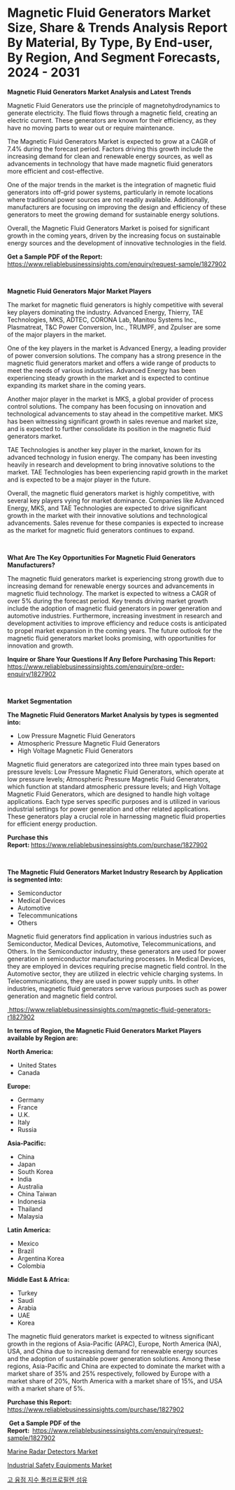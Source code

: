<p><h1>Magnetic Fluid Generators Market Size, Share & Trends Analysis Report By Material, By Type, By End-user, By Region, And Segment Forecasts, 2024 - 2031</h1></p><p><strong>Magnetic Fluid Generators Market Analysis and Latest Trends</strong></p>
<p><p>Magnetic Fluid Generators use the principle of magnetohydrodynamics to generate electricity. The fluid flows through a magnetic field, creating an electric current. These generators are known for their efficiency, as they have no moving parts to wear out or require maintenance.</p><p>The Magnetic Fluid Generators Market is expected to grow at a CAGR of 7.4% during the forecast period. Factors driving this growth include the increasing demand for clean and renewable energy sources, as well as advancements in technology that have made magnetic fluid generators more efficient and cost-effective.</p><p>One of the major trends in the market is the integration of magnetic fluid generators into off-grid power systems, particularly in remote locations where traditional power sources are not readily available. Additionally, manufacturers are focusing on improving the design and efficiency of these generators to meet the growing demand for sustainable energy solutions.</p><p>Overall, the Magnetic Fluid Generators Market is poised for significant growth in the coming years, driven by the increasing focus on sustainable energy sources and the development of innovative technologies in the field.</p></p>
<p><strong>Get a Sample PDF of the Report:&nbsp;</strong> <a href="https://www.reliablebusinessinsights.com/enquiry/request-sample/1827902">https://www.reliablebusinessinsights.com/enquiry/request-sample/1827902</a></p>
<p>&nbsp;</p>
<p><strong>Magnetic Fluid Generators Major Market Players</strong></p>
<p><p>The market for magnetic fluid generators is highly competitive with several key players dominating the industry. Advanced Energy, Thierry, TAE Technologies, MKS, ADTEC, CORONA Lab, Manitou Systems Inc., Plasmatreat, T&C Power Conversion, Inc., TRUMPF, and Zpulser are some of the major players in the market.</p><p>One of the key players in the market is Advanced Energy, a leading provider of power conversion solutions. The company has a strong presence in the magnetic fluid generators market and offers a wide range of products to meet the needs of various industries. Advanced Energy has been experiencing steady growth in the market and is expected to continue expanding its market share in the coming years.</p><p>Another major player in the market is MKS, a global provider of process control solutions. The company has been focusing on innovation and technological advancements to stay ahead in the competitive market. MKS has been witnessing significant growth in sales revenue and market size, and is expected to further consolidate its position in the magnetic fluid generators market.</p><p>TAE Technologies is another key player in the market, known for its advanced technology in fusion energy. The company has been investing heavily in research and development to bring innovative solutions to the market. TAE Technologies has been experiencing rapid growth in the market and is expected to be a major player in the future.</p><p>Overall, the magnetic fluid generators market is highly competitive, with several key players vying for market dominance. Companies like Advanced Energy, MKS, and TAE Technologies are expected to drive significant growth in the market with their innovative solutions and technological advancements. Sales revenue for these companies is expected to increase as the market for magnetic fluid generators continues to expand.</p></p>
<p>&nbsp;</p>
<p><strong>What Are The Key Opportunities For Magnetic Fluid Generators Manufacturers?</strong></p>
<p><p>The magnetic fluid generators market is experiencing strong growth due to increasing demand for renewable energy sources and advancements in magnetic fluid technology. The market is expected to witness a CAGR of over 5% during the forecast period. Key trends driving market growth include the adoption of magnetic fluid generators in power generation and automotive industries. Furthermore, increasing investment in research and development activities to improve efficiency and reduce costs is anticipated to propel market expansion in the coming years. The future outlook for the magnetic fluid generators market looks promising, with opportunities for innovation and growth.</p></p>
<p><strong>Inquire or Share Your Questions If Any Before Purchasing This Report:</strong> <a href="https://www.reliablebusinessinsights.com/enquiry/pre-order-enquiry/1827902">https://www.reliablebusinessinsights.com/enquiry/pre-order-enquiry/1827902</a></p>
<p>&nbsp;</p>
<p><strong>Market Segmentation</strong></p>
<p><strong>The Magnetic Fluid Generators Market Analysis by types is segmented into:</strong></p>
<p><ul><li>Low Pressure Magnetic Fluid Generators</li><li>Atmospheric Pressure Magnetic Fluid Generators</li><li>High Voltage Magnetic Fluid Generators</li></ul></p>
<p><p>Magnetic fluid generators are categorized into three main types based on pressure levels: Low Pressure Magnetic Fluid Generators, which operate at low pressure levels; Atmospheric Pressure Magnetic Fluid Generators, which function at standard atmospheric pressure levels; and High Voltage Magnetic Fluid Generators, which are designed to handle high voltage applications. Each type serves specific purposes and is utilized in various industrial settings for power generation and other related applications. These generators play a crucial role in harnessing magnetic fluid properties for efficient energy production.</p></p>
<p><strong>Purchase this Report:&nbsp;</strong><a href="https://www.reliablebusinessinsights.com/purchase/1827902">https://www.reliablebusinessinsights.com/purchase/1827902</a></p>
<p>&nbsp;</p>
<p><strong>The Magnetic Fluid Generators Market Industry Research by Application is segmented into:</strong></p>
<p><ul><li>Semiconductor</li><li>Medical Devices</li><li>Automotive</li><li>Telecommunications</li><li>Others</li></ul></p>
<p><p>Magnetic fluid generators find application in various industries such as Semiconductor, Medical Devices, Automotive, Telecommunications, and Others. In the Semiconductor industry, these generators are used for power generation in semiconductor manufacturing processes. In Medical Devices, they are employed in devices requiring precise magnetic field control. In the Automotive sector, they are utilized in electric vehicle charging systems. In Telecommunications, they are used in power supply units. In other industries, magnetic fluid generators serve various purposes such as power generation and magnetic field control.</p></p>
<p><a href="https://www.reliablebusinessinsights.com/magnetic-fluid-generators-r1827902">&nbsp;https://www.reliablebusinessinsights.com/magnetic-fluid-generators-r1827902</a></p>
<p><strong>In terms of Region, the Magnetic Fluid Generators Market Players available by Region are:</strong></p>
<p>
    <p> <strong> North America: </strong>
        <ul>
            <li>United States</li>
            <li>Canada</li>
        </ul>
        </p> 
    <p> <strong> Europe: </strong>
        <ul>
            <li>Germany</li>
            <li>France</li>
            <li>U.K.</li>
            <li>Italy</li>
            <li>Russia</li>
        </ul>
        </p> 
    <p> <strong> Asia-Pacific: </strong>
        <ul>
            <li>China</li>
            <li>Japan</li>
            <li>South Korea</li>
            <li>India</li>
            <li>Australia</li>
            <li>China Taiwan</li>
            <li>Indonesia</li>
            <li>Thailand</li>
            <li>Malaysia</li>
        </ul>
        </p> 
    <p> <strong> Latin America: </strong>
        <ul>
            <li>Mexico</li>
            <li>Brazil</li>
            <li>Argentina Korea</li>
            <li>Colombia</li>
        </ul>
        </p> 
    <p> <strong> Middle East & Africa: </strong>
        <ul>
            <li>Turkey</li>
            <li>Saudi</li>
            <li>Arabia</li>
            <li>UAE</li>
            <li>Korea</li>
        </ul>
    </p>
    </p>
<p><p>The magnetic fluid generators market is expected to witness significant growth in the regions of Asia-Pacific (APAC), Europe, North America (NA), USA, and China due to increasing demand for renewable energy sources and the adoption of sustainable power generation solutions. Among these regions, Asia-Pacific and China are expected to dominate the market with a market share of 35% and 25% respectively, followed by Europe with a market share of 20%, North America with a market share of 15%, and USA with a market share of 5%.</p></p>
<p><strong>Purchase this Report: </strong><a href="https://www.reliablebusinessinsights.com/purchase/1827902">https://www.reliablebusinessinsights.com/purchase/1827902</a></p>
<p>&nbsp;<strong>Get a Sample PDF of the Report:&nbsp;&nbsp;</strong><a href="https://www.reliablebusinessinsights.com/enquiry/request-sample/1827902">https://www.reliablebusinessinsights.com/enquiry/request-sample/1827902</a></p>
<p><strong></strong></p>
<p><p><a href="https://github.com/rionkhanvai01/Market-Research-Report-List-1/blob/main/marine-radar-detectors-market.md">Marine Radar Detectors Market</a></p><p><a href="https://github.com/haleemasakdiya1/Market-Research-Report-List-1/blob/main/industrial-safety-equipments-market.md">Industrial Safety Equipments Market</a></p><p><a href="https://github.com/vsckjg50460/Market-Research-Report-List-2/blob/main/9035704175948.md">고 융점 지수 폴리프로필렌 섬유</a></p></p>
